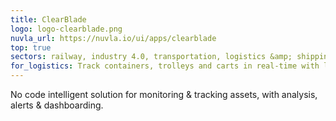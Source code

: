 ```yaml
---
title: ClearBlade
logo: logo-clearblade.png
nuvla_url: https://nuvla.io/ui/apps/clearblade
top: true
sectors: railway, industry 4.0, transportation, logistics &amp; shipping, retail, manufacturing
for_logistics: Track containers, trolleys and carts in real-time with local rule engine, dashboard and notifications, with no or low code configuration.
---
```


No code intelligent solution for monitoring &amp; tracking assets, with analysis, alerts &amp; dashboarding. 
